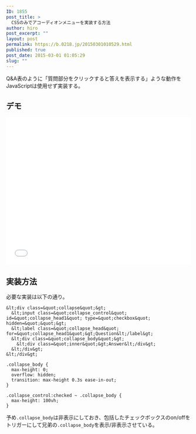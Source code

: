 ```yaml
---
ID: 1855
post_title: >
  CSSのみでアコーディオンメニューを実装する方法
author: hiro
post_excerpt: ""
layout: post
permalink: https://b.0218.jp/20150301010529.html
published: true
post_date: 2015-03-01 01:05:29
slug: ""
---
```

Q&A表のように「質問部分をクリックすると答えを表示する」ような動作をJavaScriptは使用せず実装する。

<!--more-->

## デモ

<iframe height='400' scrolling='no' title='accordion menu' src='//codepen.io/hiro0218/embed/JaYqzM/?height=408&theme-id=light&default-tab=result&embed-version=2' frameborder='no' allowtransparency='true' allowfullscreen='true' style='width: 100%;'>See the Pen <a href='https://codepen.io/hiro0218/pen/JaYqzM/'>accordion menu</a> by hiro (<a href='https://codepen.io/hiro0218'>@hiro0218</a>) on <a href='https://codepen.io'>CodePen</a>.
</iframe>

## 実装方法

必要な実装は以下の通り。

```language-html
&lt;div class=&quot;collapse&quot;&gt;
  &lt;input class=&quot;collapse_control&quot; id=&quot;collapse_head1&quot; type=&quot;checkbox&quot; hidden=&quot;&quot;&gt;
  &lt;label class=&quot;collapse_head&quot; for=&quot;collapse_head1&quot;&gt;Question&lt;/label&gt;
  &lt;div class=&quot;collapse_body&quot;&gt;
    &lt;div class=&quot;inner&quot;&gt;Answer&lt;/div&gt;
  &lt;/div&gt;
&lt;/div&gt;
```

```language-css
.collapse_body {
  max-height: 0;
  overflow: hidden;
  transition: max-height 0.3s ease-in-out;
}

.collapse_control:checked ~ .collapse_body {
  max-height: 100vh;
}
```


予め`.collapse_body`は非表示にしておき、包括したチェックボックスのon/offをトリガーにして兄弟の`.collapse_body`を表示/非表示させている。